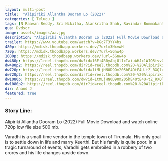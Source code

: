 ```yaml
---
layout: multi-post
title:  "Alipiriki Allantha Dooram Lo (2022)"
categories: [ Telugu ]
tags: [N Raavan Reddy, Sri Nikitha, Alankritha Shah, Ravindar Bommakanti]
qua: Dvdscr
image: assets/images/aa.jpg
description: "Alipiriki Allantha Dooram Lo (2022) Full Movie Download and watch online 720p low file size 500 mb."
trailer: https://www.youtube.com/watch?v=kGc7T3YY4bs
480p: https://mdisk.thopdbapp.workers.dev/?url=3NxvwH
720p: https://mdisk.thopdbapp.workers.dev/?url=5Gnw4p
1080p: https://mdisk.thopdbapp.workers.dev/?url=5Gnw4p
dw480p: https://1reel.thopdb.com/dw?id=16Ei4R0yAbjUl1cIaiuAHJx1WIQ5tvvOM
dw480p2: https://reel.thopdb.com/dir?id=reel.thopdb.com%20-%20Alipiriki_Allantha_Dooram_Lo_(2022)_Telugu_Proper_HQ_PreDVD_-_400MB%C2%A0-_x264_-_HQ_Clean_Aud.mkv
dw720p: https://1reel.thopdb.com/dw?id=1tMLjHN0D9Om205hE4OtE4U-tZ_RXQluv
dw720p2: https://reel.thopdb.com/dir?id=reel.thopdb.com%20-%20Alipiriki_Allantha_Dooram_Lo_(2022)_Telugu_Proper_HQ_PreDVD_-_720p%C2%A0-_x264_-_HQ_Clean_Aud_-_950MB.mkv.mkv
dw1080p: https://1reel.thopdb.com/dw?id=1tMLjHN0D9Om205hE4OtE4U-tZ_RXQluv
dw1080p2: https://reel.thopdb.com/dir?id=reel.thopdb.com%20-%20Alipiriki_Allantha_Dooram_Lo_(2022)_Telugu_Proper_HQ_PreDVD_-_720p%C2%A0-_x264_-_HQ_Clean_Aud_-_950MB.mkv.mkv
dir: Anand J
featured: true
---
```


### Story Line:
Alipiriki Allantha Dooram Lo (2022) Full Movie Download and watch online 720p low file size 500 mb.

Varadhi is a small-time vendor in the temple town of Tirumala. His only goal is to settle down in life and marry Keerthi. But his family is quite poor. In a tragic turnaround of events, Varadhi gets embroiled in a robbery of two crores and his life changes upside down.

